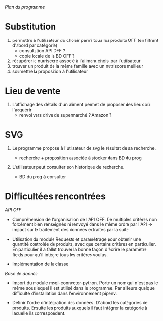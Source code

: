 *Plan du programme*

# **Substitution**

1. permettre à l'utilisateur de choisir parmi tous les produits OFF (en filtrant d'abord par catégorie)
    - consultation API OFF ?
    - copie locale de la BD OFF ?
2. récupérer le nutriscore associé à l'aliment choisi par l'utilisateur
3. trouver un produit de la même famille avec un nutriscore meilleur
4. soumettre la proposition à l'utilisateur

# **Lieu de vente**
1. L'affichage des détails d'un aliment permet de proposer des lieux où l'acquérir
    - renvoi vers drive de supermarché ? Amazon ? 

# **SVG**

1. Le programme propose à l'utlisateur de svg le résultat de sa recherche. 
    
    - recherche + proposition associée à stocker dans BD du prog 
    
2. L'utilisateur peut consulter son historique de recherche.

    - BD du prog à consulter


# **Difficultées rencontrées**
*API OFF*
- Compréhension de l'organisation de l'API OFF. De multiples critères non forcément bien renseignés ni renvoyé dans
le même ordre par l'API => impact sur le traitement des données extraites par la suite

- Utilisation du module Requests et paramétrage pour obtenir une quantité controlée de produits, avec que certains 
critères en particulier. En particulier il a fallut trouver la bonne façon d'écrire le paramètre fields pour 
qu'il intègre tous les critères voulus.

- Implémentation de la classe

*Base de donnée*
- Import du module msql-connector-python. Porte un nom qui n'est pas le même sous lequel il est utilisé dans 
le programme. Par ailleurs quelque difficulté d'installation dans l'environnement pipenv.

- Définir l'ordre d'intégration des données. D'abord les catégories de produits. Ensuite les produits auxquels
il faut intégrer la catégorie à laquelle ils correspondent.